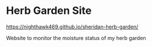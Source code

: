 # Herb Garden Site
https://nighthawk469.github.io/sheridan-herb-garden/

Website to monitor the moisture status of my herb garden

